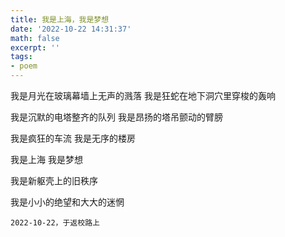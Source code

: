 ```yaml
---
title: 我是上海，我是梦想
date: '2022-10-22 14:31:37'
math: false
excerpt: ''
tags:
- poem
---
```


我是月光在玻璃幕墙上无声的溅落
我是狂蛇在地下洞穴里穿梭的轰响

我是沉默的电塔整齐的队列
我是昂扬的塔吊颤动的臂膀

我是疯狂的车流
我是无序的楼房

我是上海
我是梦想

我是新躯壳上的旧秩序

我是小小的绝望和大大的迷惘


`2022-10-22，于返校路上`